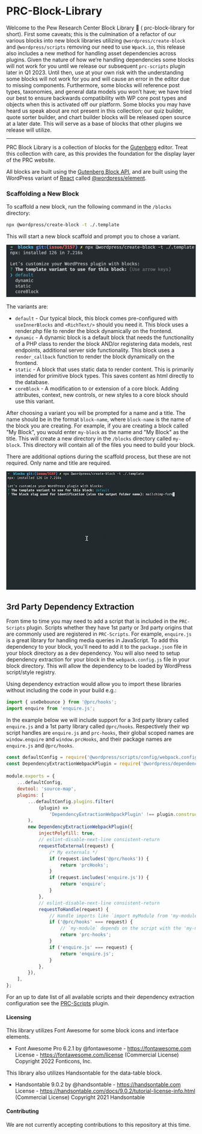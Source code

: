# PRC-Block-Library

Welcome to the Pew Research Center Block Library 👋 ( prc-block-library for short). First some caveats; this is the culmination of a refactor of our various blocks into new block libraries utilizing `@wordpress/create-block` and `@wordpress/scripts` removing our need to use `Wpack.io`, this release also includes a new method for handling asset dependencies across plugins. Given the nature of how we’re handling dependencies some blocks will not work for you until we release our subsequent `prc-scripts` plugin later in Q1 2023. Until then, use at your own risk with the understanding some blocks will not work for you and will cause an error in the editor due to missing components. Furthermore, some blocks will reference post types, taxonomies, and general data models you won’t  have; we have tried our best to ensure backwards compatibility with WP core post types and objects when this is activated off our platform. Some blocks you may have heard us speak about are not present in this collection; our quiz builder, quote sorter builder, and chart builder blocks will be released open source at a later date. This will serve as a base of blocks that other plugins we release will utilize. 

---

PRC Block Library is a collection of blocks for the [Gutenberg](
https://wordpress.org/gutenberg/) editor. Treat this collection with care, as
this provides the foundation for the display layer of the PRC website.

All blocks are built using the [Gutenberg Block API](
https://wordpress.org/gutenberg/handbook/block-api/), and are built using
the WordPress variant of [React](https://reactjs.org/) called [@wordpress/element](
https://wordpress.org/gutenberg/handbook/designers-developers/developers/packages/packages-element/).

### Scaffolding a New Block

To scaffold a new block, run the following command in the `/blocks` directory:

```bash
npx @wordpress/create-block -t ./.template
```

This will start a new block scaffold and prompt you to chose a variant.

![Block Variants](.docs/block-variants.png)

The variants are:

 - `default` - Our typical block, this block comes pre-configured with `useInnerBlocks` and `<RichText/>` should you need it. This block uses a render.php file to render the block dynamically on the frontend.
 - `dynamic` - A dynamic block is a default block that needs the functionality of a PHP class to render the block AND/or registering data models, rest endpoints, additional server side functionality. This block uses a `render_callback` function to render the block dynamically on the frontend.
 - `static` - A block that uses static data to render content. This is primarily intended for primitive block types. This saves content as html directly to the database.
 - `coreBlock` - A modification to or extension of a core block. Adding attributes, context, new controls, or new styles to a core block should use this variant.

After choosing a variant you will be prompted for a name and a title. The name should
be in the format `block-name`, where `block-name` is the name of the block you
are creating. For example, if you are creating a block called "My Block", you
would enter `my-block` as the name and "My Block" as the title. This will create a new directory in the
`/blocks` directory called `my-block`. This directory will contain all of the
files you need to build your block.

There are additional options during the scaffold process, but these are not
required. Only name and title are required.

![Run Command](.docs/run-command.gif)

## 3rd Party Dependency Extraction

From time to time you may need to add a script that is included in the `PRC-Scripts` plugin. Scripts whether they have 1st party or 3rd party origins that are commonly used are registered in `PRC-Scripts`. For example, `enquire.js` is a great library for handling media queries in JavaScript. To add this dependency to your block, you'll need to add it to the `package.json` file in your block directory as a dev dependency. You will also need to setup dependency extraction for your block in the `webpack.config.js` file in your block directory. This will allow the dependency to be loaded by WordPress script/style registry.

Using dependency extraction would allow you to import these libraries without including the code in your build e.g.:
```js
import { useDebounce } from '@prc/hooks';
import enquire from 'enquire.js';
```

In the example below we will include support for a 3rd party library called `enquire.js` and a 1st party library called `@prc/hooks`. Respectively their wp script handles are `enquire.js` and `prc-hooks`, their global scoped names are `window.enquire` and `window.prcHooks`, and their package names are `enquire.js` and `@prc/hooks`.

```js
const defaultConfig = require('@wordpress/scripts/config/webpack.config');
const DependencyExtractionWebpackPlugin = require('@wordpress/dependency-extraction-webpack-plugin');

module.exports = {
	...defaultConfig,
	devtool: 'source-map',
	plugins: [
		...defaultConfig.plugins.filter(
			(plugin) =>
				'DependencyExtractionWebpackPlugin' !== plugin.constructor.name,
		),
		new DependencyExtractionWebpackPlugin({
			injectPolyfill: true,
			// eslint-disable-next-line consistent-return
			requestToExternal(request) {
				/* My externals */
				if (request.includes('@prc/hooks')) {
					return 'prcHooks';
				}
				if (request.includes('enquire.js')) {
					return 'enquire';
				}
			},
			// eslint-disable-next-line consistent-return
			requestToHandle(request) {
				// Handle imports like `import myModule from 'my-module'`
				if ('@prc/hooks' === request) {
					// `my-module` depends on the script with the 'my-module-script-handle' handle.
					return 'prc-hooks';
				}
				if ('enquire.js' === request) {
					return 'enquire.js';
				}
			},
		}),
	],
};
```

For an up to date list of all available scripts and their dependency extraction configuration see the [PRC-Scripts](
	https://github.com/pewresearch/pewresearch-org/blob/main/plugins/prc-scripts/webpack.config.js) plugin.


#### Licensing

This library utilizes Font Awesome for some block icons and interface elements. 

 - Font Awesome Pro 6.2.1 by @fontawesome - https://fontawesome.com License - https://fontawesome.com/license (Commercial License) Copyright 2022 Fonticons, Inc.

This library also utilizes Handsontable for the data-table block.

- Handsontable 9.0.2 by @handsontable - https://handsontable.com License - https://handsontable.com/docs/9.0.2/tutorial-license-info.html (Commercial License) Copyright 2021 Handsontable


#### Contributing

We are not currently accepting contributions to this repository at this time.
